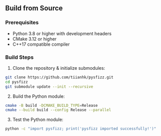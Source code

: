 ## Build from Source

### Prerequisites
- Python 3.8 or higher with development headers
- CMake 3.12 or higher
- C++17 compatible compiler

### Build Steps
1. Clone the repository & initialize submodules:
```bash
git clone https://github.com/tiianhk/pysfizz.git
cd pysfizz
git submodule update --init --recursive
```
2. Build the Python module:
```bash
cmake -B build -DCMAKE_BUILD_TYPE=Release
cmake --build build --config Release --parallel
```
3.  Test the Python module:
```bash
python -c "import pysfizz; print('pysfizz imported successfully!')"
```
